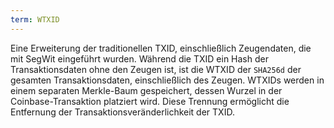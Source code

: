 ```yaml
---
term: WTXID
---
```


Eine Erweiterung der traditionellen TXID, einschließlich Zeugendaten, die mit SegWit eingeführt wurden. Während die TXID ein Hash der Transaktionsdaten ohne den Zeugen ist, ist die WTXID der `SHA256d` der gesamten Transaktionsdaten, einschließlich des Zeugen. WTXIDs werden in einem separaten Merkle-Baum gespeichert, dessen Wurzel in der Coinbase-Transaktion platziert wird. Diese Trennung ermöglicht die Entfernung der Transaktionsveränderlichkeit der TXID.